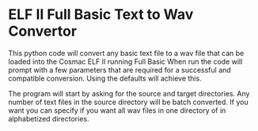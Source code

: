 # ELF II Full Basic Text to Wav Convertor
This python code will convert any basic text file to a wav file that can be loaded into the Cosmac ELF II running Full Basic
When run the code will prompt with a few parameters that are required for a successful and compatible conversion.
Using the defaults will achieve this.

The program will start by asking for the source and target directories. Any number of text files in the source directory will be batch converted.
If you want you can specify if you want all wav files in one directory of in alphabetized directories.

